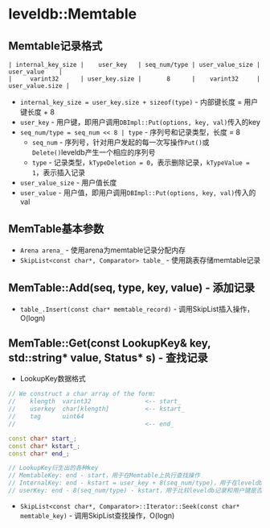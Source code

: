 # leveldb::Memtable
## Memtable记录格式
```
| internal_key_size |    user_key   | seq_num/type | user_value_size |   user_value    |
|     varint32      | user_key.size |       8      |    varint32     | user_value.size |
```
- `internal_key_size = user_key.size + sizeof(type)` - 内部键长度 = 用户键长度 + 8
- `user_key` - 用户键，即用户调用`DBImpl::Put(options, key, val)`传入的key
- `seq_num/type = seq_num << 8 | type` - 序列号和记录类型，长度 = 8
    - `seq_num` - 序列号，针对用户发起的每一次写操作`Put()`或`Delete()`leveldb产生一个相应的序列号
    - `type` - 记录类型，`kTypeDeletion = 0`，表示删除记录，`kTypeValue = 1`，表示插入记录
- `user_value_size` - 用户值长度
- `user_value` - 用户值，即用户调用`DBImpl::Put(options, key, val)`传入的val

## MemTable基本参数
- `Arena arena_` - 使用arena为memtable记录分配内存
- `SkipList<const char*, Comparator> table_` - 使用跳表存储memtable记录

## MemTable::Add(seq, type, key, value) - 添加记录
- `table_.Insert(const char* memtable_record)` - 调用SkipList插入操作，O(logn)

## MemTable::Get(const LookupKey& key, std::string* value, Status* s) - 查找记录
- LookupKey数据格式
``` c++
// We construct a char array of the form:
//    klength  varint32               <-- start_
//    userkey  char[klength]          <-- kstart_
//    tag      uint64
//                                    <-- end_

const char* start_;
const char* kstart_;
const char* end_;

// LookupKey衍生出的各种key
// MemtableKey: end - start，用于在Memtable上执行查找操作
// InternalKey: end - kstart = user_key + 8(seq_num/type)，用于在leveldb内部执行查找操作
// userKey: end - 8(seq_num/type) - kstart，用于比较leveldb记录和用户键是否相等
```
- `SkipList<const char*, Comparator>::Iterator::Seek(const char* memtable_key)` - 调用SkipList查找操作，O(logn)
